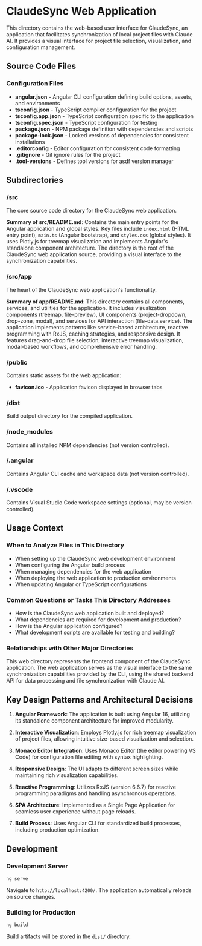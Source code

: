 # ClaudeSync Web Application

This directory contains the web-based user interface for ClaudeSync, an application that facilitates synchronization of local project files with Claude AI. It provides a visual interface for project file selection, visualization, and configuration management.

## Source Code Files

### Configuration Files
- **angular.json** - Angular CLI configuration defining build options, assets, and environments
- **tsconfig.json** - TypeScript compiler configuration for the project
- **tsconfig.app.json** - TypeScript configuration specific to the application
- **tsconfig.spec.json** - TypeScript configuration for testing
- **package.json** - NPM package definition with dependencies and scripts
- **package-lock.json** - Locked versions of dependencies for consistent installations
- **.editorconfig** - Editor configuration for consistent code formatting
- **.gitignore** - Git ignore rules for the project
- **.tool-versions** - Defines tool versions for asdf version manager

## Subdirectories

### /src
The core source code directory for the ClaudeSync web application.

**Summary of src/README.md**: 
Contains the main entry points for the Angular application and global styles. Key files include `index.html` (HTML entry point), `main.ts` (Angular bootstrap), and `styles.css` (global styles). It uses Plotly.js for treemap visualization and implements Angular's standalone component architecture. The directory is the root of the ClaudeSync web application source, providing a visual interface to the synchronization capabilities.

### /src/app
The heart of the ClaudeSync web application's functionality.

**Summary of app/README.md**:
This directory contains all components, services, and utilities for the application. It includes visualization components (treemap, file-preview), UI components (project-dropdown, drop-zone, modal), and services for API interaction (file-data.service). The application implements patterns like service-based architecture, reactive programming with RxJS, caching strategies, and responsive design. It features drag-and-drop file selection, interactive treemap visualization, modal-based workflows, and comprehensive error handling.

### /public
Contains static assets for the web application:
- **favicon.ico** - Application favicon displayed in browser tabs

### /dist
Build output directory for the compiled application.

### /node_modules
Contains all installed NPM dependencies (not version controlled).

### /.angular
Contains Angular CLI cache and workspace data (not version controlled).

### /.vscode
Contains Visual Studio Code workspace settings (optional, may be version controlled).

## Usage Context

### When to Analyze Files in This Directory
- When setting up the ClaudeSync web development environment
- When configuring the Angular build process
- When managing dependencies for the web application
- When deploying the web application to production environments
- When updating Angular or TypeScript configurations

### Common Questions or Tasks This Directory Addresses
- How is the ClaudeSync web application built and deployed?
- What dependencies are required for development and production?
- How is the Angular application configured?
- What development scripts are available for testing and building?

### Relationships with Other Major Directories
This web directory represents the frontend component of the ClaudeSync application. The web application serves as the visual interface to the same synchronization capabilities provided by the CLI, using the shared backend API for data processing and file synchronization with Claude AI.

## Key Design Patterns and Architectural Decisions

1. **Angular Framework**: The application is built using Angular 16, utilizing its standalone component architecture for improved modularity.

2. **Interactive Visualization**: Employs Plotly.js for rich treemap visualization of project files, allowing intuitive size-based visualization and selection.

3. **Monaco Editor Integration**: Uses Monaco Editor (the editor powering VS Code) for configuration file editing with syntax highlighting.

4. **Responsive Design**: The UI adapts to different screen sizes while maintaining rich visualization capabilities.

5. **Reactive Programming**: Utilizes RxJS (version 6.6.7) for reactive programming paradigms and handling asynchronous operations.

6. **SPA Architecture**: Implemented as a Single Page Application for seamless user experience without page reloads.

7. **Build Process**: Uses Angular CLI for standardized build processes, including production optimization.

## Development

### Development Server
```bash
ng serve
```
Navigate to `http://localhost:4200/`. The application automatically reloads on source changes.

### Building for Production
```bash
ng build
```
Build artifacts will be stored in the `dist/` directory.
